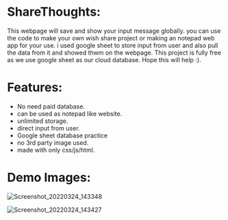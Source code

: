 # ShareThoughts:

This webpage will save and show your input message globally. you can use the code to make your own wish share project or making an notepad web app for your use. i used google sheet to store input from user and also pull the data from it and showed thwm on the webpage. This project is fully free as we use google sheet as our cloud database. Hope this will help :).

# Features:

- No need paid database.
- can be used as notepad like website.
- unlimited storage.
- direct input from user.
- Google sheet database practice
- no 3rd party image used.
- made with only css/js/html.

# Demo Images:
![Screenshot_20220324_143348](https://user-images.githubusercontent.com/63858190/159880881-73c729b1-07bd-415c-8b8a-0f0f2fffbbcd.png)

![Screenshot_20220324_143427](https://user-images.githubusercontent.com/63858190/159880891-585bfef5-5ef7-42e9-8cfc-f29546d028de.png)
